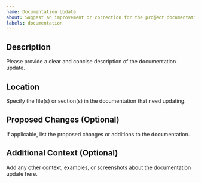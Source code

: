 ```yaml
---
name: Documentation Update
about: Suggest an improvement or correction for the project documentation
labels: documentation
---
```


## Description

Please provide a clear and concise description of the documentation update.

## Location

Specify the file(s) or section(s) in the documentation that need updating.

## Proposed Changes (Optional)

If applicable, list the proposed changes or additions to the documentation.

## Additional Context (Optional)

Add any other context, examples, or screenshots about the documentation update here.

